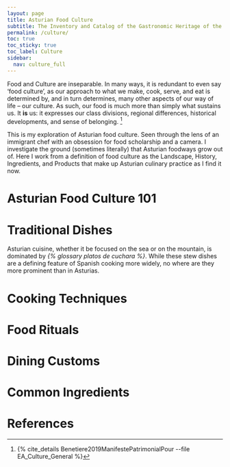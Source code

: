 ```yaml
---
layout: page
title: Asturian Food Culture
subtitle: The Inventory and Catalog of the Gastronomic Heritage of the Asturian People
permalink: /culture/
toc: true
toc_sticky: true
toc_label: Culture
sidebar:
  nav: culture_full
---
```

Food and Culture are inseparable. In many ways, it is redundant to even say ‘food culture’, as our approach to what we make, cook, serve, and eat is determined by, and in turn determines, many other aspects of our way of life – our culture. As such, our food is much more than simply what sustains us. It **is** us: it expresses our class divisions, regional differences, historical developments, and sense of belonging. [^1]

This is my exploration of Asturian food culture. Seen through the lens of an immigrant chef with an obsession for food scholarship and a camera. I investigate the ground (sometimes literally) that Asturian foodways grow out of. Here I work from a definition of food culture as the Landscape, History, Ingredients, and Products that make up Asturian culinary practice as I find it now.

# Asturian Food Culture 101

# Traditional Dishes
Asturian cuisine, whether it be focused on the sea or on the mountain, is dominated by <em>{% glossary platos de cuchara %}</em>. While these stew dishes are a defining feature of Spanish cooking more widely, no where are they more prominent than in Asturias.
# Cooking Techniques
# Food Rituals
# Dining Customs
# Common Ingredients

# References
[^1]: {% cite_details Benetiere2019ManifestePatrimonialPour --file EA_Culture_General %}